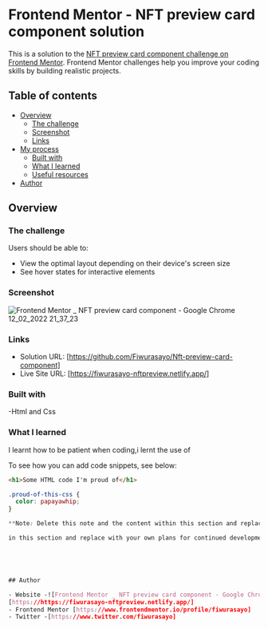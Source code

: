 # Frontend Mentor - NFT preview card component solution

This is a solution to the [NFT preview card component challenge on Frontend Mentor](https://www.frontendmentor.io/challenges/nft-preview-card-component-SbdUL_w0U). Frontend Mentor challenges help you improve your coding skills by building realistic projects. 

## Table of contents

- [Overview](#overview)
  - [The challenge](#the-challenge)
  - [Screenshot](#screenshot)
  - [Links](#links)
- [My process](#my-process)
  - [Built with](#built-with)
  - [What I learned](#what-i-learned)
  - [Useful resources](#useful-resources)
- [Author](#author)




## Overview

### The challenge

Users should be able to:

- View the optimal layout depending on their device's screen size
- See hover states for interactive elements

### Screenshot
![Frontend Mentor _ NFT preview card component - Google Chrome 12_02_2022 21_37_23](https://user-images.githubusercontent.com/93770110/153710312-5e43e6fb-ed9e-4a07-a247-2f29312288b4.png)


### Links

- Solution URL: [https://github.com/Fiwurasayo/Nft-preview-card-component]
- Live Site URL: [https://fiwurasayo-nftpreview.netlify.app/]


### Built with

-Html and Css


### What I learned

I learnt how to be patient when coding,i lernt the use of 

To see how you can add code snippets, see below:

```html
<h1>Some HTML code I'm proud of</h1>
```
```css
.proud-of-this-css {
  color: papayawhip;
}

**Note: Delete this note and the content within this section and replace with your own learnings.**

in this section and replace with your own plans for continued development.**





## Author

- Website -![Frontend Mentor _ NFT preview card component - Google Chrome 12_02_2022 21_37_23](https://user-images.githubusercontent.com/93770110/153710269-465adec5-57c5-4e2f-a2da-c24e2885224a.png)
[https://https://fiwurasayo-nftpreview.netlify.app/]
- Frontend Mentor [https://www.frontendmentor.io/profile/fiwurasayo]
- Twitter -[https://www.twitter.com/fiwurasayo]

